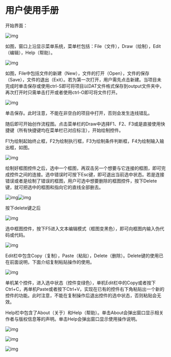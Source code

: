 # 用户使用手册



开始界面：

![img](file:///C:\Users\86198\AppData\Local\Temp\ksohtml9548\wps1.jpg) 

如图，窗口上沿显示菜单系统，菜单栏包括：File（文件），Draw（绘制），Edit（编辑），Help（帮助）。

![img](file:///C:\Users\86198\AppData\Local\Temp\ksohtml9548\wps2.jpg) 

如图，File中包括文件的新建（New），文件的打开（Open），文件的保存（Save），文件的退出（Exit）。若为第一次打开，用户需先点击新建。当项目未完成时单击保存或使用ctrl-S即可将项目以DAT文件格式保存到output文件夹中，再次打开时只需单击打开或者使用ctrl-O即可将文件打开。

![img](file:///C:\Users\86198\AppData\Local\Temp\ksohtml9548\wps3.jpg) 

单击保存。此时注意，不能在非空白的项目中打开，否则会发生连线错乱。

 

随后即可开始创作流程图。点击菜单栏的Draw中选择F1、F2、F3或是直接使用快捷键（所有快捷键均在菜单栏已对应标注），开始绘制控件。

F1为绘制起始终止框，F2为绘制执行框，F3为绘制条件判断框，F4为绘制输入输出框，如图。

![img](file:///C:\Users\86198\AppData\Local\Temp\ksohtml9548\wps4.jpg) 

绘制好框图控件之后，选中一个框图，再双击另一个想要与它连接的框图，即可完成控件之间的连接。选中错误时可按下Esc键，即可退出当前选中状态。若是连接错误或者是绘制了错误的框图，用户可选中想要删除的框图控件，按下Delete键，就可把选中的框图和指向它的直线全部删去。

![img](file:///C:\Users\86198\AppData\Local\Temp\ksohtml9548\wps5.jpg)![img](file:///C:\Users\86198\AppData\Local\Temp\ksohtml9548\wps6.jpg) 

按下delete键之后

![img](file:///C:\Users\86198\AppData\Local\Temp\ksohtml9548\wps7.jpg) 

 

选中框图控件，按下F5进入文本编辑模式（框图变黑色），即可向框图内输入伪代码或代码。

![img](file:///C:\Users\86198\AppData\Local\Temp\ksohtml9548\wps8.jpg) 

 

Edit栏中包含Copy（复制），Paste（粘贴），Delete（删除）。Delete键的使用已在前面说明，下面介绍复制粘贴操作的使用。

![img](file:///C:\Users\86198\AppData\Local\Temp\ksohtml9548\wps9.jpg) 

单机某个控件，进入选中状态（控件变绿色），单机Edit栏中的Copy或者按下Ctrl+C，再单机Paste或者按下Ctrl+V，实现在已有的控件右下角粘贴出一个新的控件的功能。此时注意，不能在复制操作后退出控件的选中状态，否则粘贴会无效。

Help栏中包含了About（关于）和Help（帮助）。单击About会弹出窗口显示相关作者与版权信息等的声明。单击Help会弹出窗口显示使用操作说明。

![img](file:///C:\Users\86198\AppData\Local\Temp\ksohtml9548\wps10.jpg) 

![img](file:///C:\Users\86198\AppData\Local\Temp\ksohtml9548\wps11.jpg) 

![img](file:///C:\Users\86198\AppData\Local\Temp\ksohtml9548\wps12.jpg)
